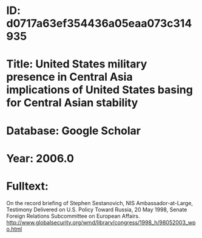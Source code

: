 # ID: d0717a63ef354436a05eaa073c314935
# Title: United States military presence in Central Asia implications of United States basing for Central Asian stability
# Database: Google Scholar
# Year: 2006.0
# Fulltext:
On the record briefing of Stephen Sestanovich, NIS Ambassador-at-Large, Testimony Delivered on U.S. Policy Toward Russia, 20 May 1998, Senate Foreign Relations Subcommittee on European Affairs.
http://www.globalsecurity.org/wmd/library/congress/1998_h/98052003_wpo.html